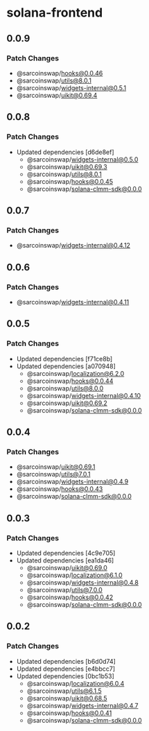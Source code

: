 # solana-frontend

## 0.0.9

### Patch Changes

- @sarcoinswap/hooks@0.0.46
- @sarcoinswap/utils@8.0.1
- @sarcoinswap/widgets-internal@0.5.1
- @sarcoinswap/uikit@0.69.4

## 0.0.8

### Patch Changes

- Updated dependencies [d6de8ef]
  - @sarcoinswap/widgets-internal@0.5.0
  - @sarcoinswap/uikit@0.69.3
  - @sarcoinswap/utils@8.0.1
  - @sarcoinswap/hooks@0.0.45
  - @sarcoinswap/solana-clmm-sdk@0.0.0

## 0.0.7

### Patch Changes

- @sarcoinswap/widgets-internal@0.4.12

## 0.0.6

### Patch Changes

- @sarcoinswap/widgets-internal@0.4.11

## 0.0.5

### Patch Changes

- Updated dependencies [f71ce8b]
- Updated dependencies [a070948]
  - @sarcoinswap/localization@6.2.0
  - @sarcoinswap/hooks@0.0.44
  - @sarcoinswap/utils@8.0.0
  - @sarcoinswap/widgets-internal@0.4.10
  - @sarcoinswap/uikit@0.69.2
  - @sarcoinswap/solana-clmm-sdk@0.0.0

## 0.0.4

### Patch Changes

- @sarcoinswap/uikit@0.69.1
- @sarcoinswap/utils@7.0.1
- @sarcoinswap/widgets-internal@0.4.9
- @sarcoinswap/hooks@0.0.43
- @sarcoinswap/solana-clmm-sdk@0.0.0

## 0.0.3

### Patch Changes

- Updated dependencies [4c9e705]
- Updated dependencies [ea1da46]
  - @sarcoinswap/uikit@0.69.0
  - @sarcoinswap/localization@6.1.0
  - @sarcoinswap/widgets-internal@0.4.8
  - @sarcoinswap/utils@7.0.0
  - @sarcoinswap/hooks@0.0.42
  - @sarcoinswap/solana-clmm-sdk@0.0.0

## 0.0.2

### Patch Changes

- Updated dependencies [b6d0d74]
- Updated dependencies [e4bbcc7]
- Updated dependencies [0bc1b53]
  - @sarcoinswap/localization@6.0.4
  - @sarcoinswap/utils@6.1.5
  - @sarcoinswap/uikit@0.68.5
  - @sarcoinswap/widgets-internal@0.4.7
  - @sarcoinswap/hooks@0.0.41
  - @sarcoinswap/solana-clmm-sdk@0.0.0
